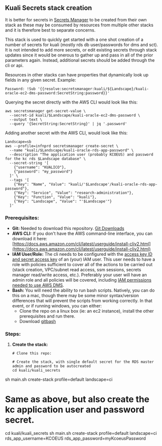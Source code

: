 ## Kuali Secrets stack creation

It is better for secrets in [Secrets Manager](https://docs.aws.amazon.com/secretsmanager/latest/userguide/intro.html) to be created from their own stack as these may be consumed by resources from multiple other stacks and it is therefore best to separate concerns.

This stack is used to quickly get started with a one shot creation of a number of secrets for kuali (mostly rds db user/passwords for dms and sct).
It is not intended to add more secrets, or edit existing secrets through stack updates since it would be onerous to gather up and pass in all of the prior parameters again. Instead, additional secrets should be added through the cli or api.

Resources in other stacks can have properties that dynamically look up fields in any given secret.
Example:

`Password: !Sub '{{resolve:secretsmanager:kuali/${Landscape}/kuali-oracle-ec2-dms-password:SecretString:password}}'`

Querying the secret directly with the AWS CLI would look like this:

```
aws secretsmanager get-secret-value \
  --secret-id kuali/$Landscape/kuali-oracle-ec2-dms-password \
  --output text \
  --query '{SecretString:SecretString}' | jq '.password'
```

Adding another secret with the AWS CLI, would look like this:

```
Landscape=sb
aws --profile=infnprd secretsmanager create-secret \
  --name "kuali/$Landscape/kuali-oracle-rds-app-password" \
  --description "The application user (probably KCOEUS) and password for the kc rds $Landscape database" \
  --secret-string '[
    {"username": "KUALICO"},
    {"password": "my_password"}
  ]' \
  --tags '[
    {"Key": "Name", "Value": "kuali/'$Landscape'/kuali-oracle-rds-app-password"},
    {"Key": "Service", "Value": "research-administration"},
    {"Key": "Function", "Value": "kuali"},
    {"Key": "Landscape", "Value": "'$Landscape'"}
  ]'
```



### Prerequisites:

- **Git:**
  Needed to download this repository. [Git Downloads](https://git-scm.com/downloads)
- **AWS CLI:** 
  If you don't have the AWS command-line interface, you can download it here:
  [https://docs.aws.amazon.com/cli/latest/userguide/install-cliv2.html](https://docs.aws.amazon.com/cli/latest/userguide/install-cliv2.html)
- **IAM User/Role:**
  The cli needs to be configured with the [access key ID and secret access key](https://docs.aws.amazon.com/general/latest/gr/aws-sec-cred-types.html#access-keys-and-secret-access-keys) of an (your) IAM user. This user needs to have a role with policies sufficient to cover all of the actions to be carried out (stack creation, VPC/subnet read access, ssm sessions, secrets manager read/write access, etc.). Preferably your user will have an admin role and all policies will be covered, including [IAM permissions needed to use AWS DMS](https://docs.aws.amazon.com/dms/latest/userguide/CHAP_Security.html#CHAP_Security.IAMPermissions).
- **Bash:**
  You will need the ability to run bash scripts. Natively, you can do this on a mac, though there may be some minor syntax/version differences that will prevent the scripts from working correctly. In that event, or if running windows, you can either:
  - Clone the repo on a linux box (ie: an ec2 instance), install the other prerequisites and run there.
  - Download [gitbash](https://git-scm.com/downloads)

### Steps:

1. **Create the stack:**

   ```
   # Clone this repo:
   
   # Create the stack, with single default secret for the RDS master admin and password to be autocreated
   cd kuali/kuali_secrets
sh main.sh create-stack profile=default landscape=ci
   
   # Same as above, but also create the kc application user and password secret.
   cd kuali/kuali_secrets
   sh main.sh create-stack profile=default landscape=ci rds_app_username=KCOEUS rds_app_password=myKcoeusPassword
   
   ```
   
   